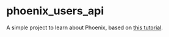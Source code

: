 # phoenix_users_api

A simple project to learn about Phoenix, based on [this tutorial](https://blog.logrocket.com/build-rest-api-elixir-phoenix/).
